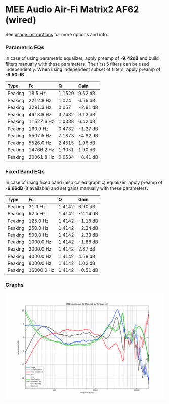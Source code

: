 # MEE Audio Air-Fi Matrix2 AF62 (wired)
See [usage instructions](https://github.com/jaakkopasanen/AutoEq#usage) for more options and info.

### Parametric EQs
In case of using parametric equalizer, apply preamp of **-9.42dB** and build filters manually
with these parameters. The first 5 filters can be used independently.
When using independent subset of filters, apply preamp of **-9.50 dB**.

| Type    | Fc         |      Q | Gain     |
|:--------|:-----------|:-------|:---------|
| Peaking | 18.5 Hz    | 1.1529 | 9.52 dB  |
| Peaking | 2212.8 Hz  | 1.024  | 6.56 dB  |
| Peaking | 3291.3 Hz  | 0.057  | -2.91 dB |
| Peaking | 4613.9 Hz  | 3.7482 | 9.13 dB  |
| Peaking | 11527.6 Hz | 1.0338 | 6.42 dB  |
| Peaking | 160.9 Hz   | 0.4732 | -1.27 dB |
| Peaking | 5507.5 Hz  | 7.1873 | -4.82 dB |
| Peaking | 5526.0 Hz  | 2.4515 | 1.96 dB  |
| Peaking | 14766.2 Hz | 1.3051 | 1.90 dB  |
| Peaking | 20061.8 Hz | 0.6534 | -8.41 dB |

### Fixed Band EQs
In case of using fixed band (also called graphic) equalizer, apply preamp of **-6.66dB**
(if available) and set gains manually with these parameters.

| Type    | Fc         |      Q | Gain     |
|:--------|:-----------|:-------|:---------|
| Peaking | 31.3 Hz    | 1.4142 | 6.90 dB  |
| Peaking | 62.5 Hz    | 1.4142 | -2.14 dB |
| Peaking | 125.0 Hz   | 1.4142 | -1.18 dB |
| Peaking | 250.0 Hz   | 1.4142 | -2.34 dB |
| Peaking | 500.0 Hz   | 1.4142 | -2.33 dB |
| Peaking | 1000.0 Hz  | 1.4142 | -1.88 dB |
| Peaking | 2000.0 Hz  | 1.4142 | 2.87 dB  |
| Peaking | 4000.0 Hz  | 1.4142 | 4.58 dB  |
| Peaking | 8000.0 Hz  | 1.4142 | 1.02 dB  |
| Peaking | 16000.0 Hz | 1.4142 | -0.51 dB |

### Graphs
![](./MEE%20Audio%20Air-Fi%20Matrix2%20AF62%20(wired).png)